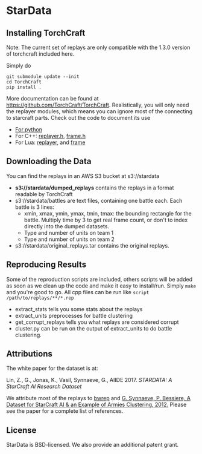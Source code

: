 # StarData

## Installing TorchCraft

Note: The current set of replays are only compatible with the 1.3.0 version of torchcraft included here.

Simply do 

```
git submodule update --init
cd TorchCraft
pip install .
```

More documentation can be found at https://github.com/TorchCraft/TorchCraft. Realistically, you will only need the replayer modules, which means you can ignore most of the connecting to starcraft parts. Check out the code to document its use
- [For python](https://github.com/TorchCraft/TorchCraft/blob/master/py/pyreplayer.cpp)
- For C++: [replayer.h](https://github.com/TorchCraft/TorchCraft/blob/master/include/replayer.h), [frame.h](https://github.com/TorchCraft/TorchCraft/blob/master/include/frame.h)
- For Lua: [replayer](https://github.com/TorchCraft/TorchCraft/blob/master/lua/replayer_lua.h), and [frame](https://github.com/TorchCraft/TorchCraft/blob/master/lua/frame_lua.h)

## Downloading the Data

You can find the replays in an AWS S3 bucket at s3://stardata
- **s3://stardata/dumped_replays** contains the replays in a format readable by TorchCraft
- s3://stardata/battles are text files, containing one battle each. Each battle is 3 lines:
  - xmin, xmax, ymin, ymax, tmin, tmax: the bounding rectangle for the battle. Multiply time by 3 to get real frame count, or don't to index directly into the dumped datasets.
  - Type and number of units on team 1
  - Type and number of units on team 2
- s3://stardata/original_replays.tar contains the original replays.

## Reproducing Results

Some of the reproduction scripts are included, others scripts will be added as 
soon as we clean up the code and make it easy to install/run. Simply `make` and
you're good to go. All cpp files can be run like `script /path/to/replays/**/*.rep`

- extract_stats tells you some stats about the replays
- extract_units preprocesses for battle clustering
- get_corrupt_replays tells you what replays are considered corrupt
- cluster.py can be run on the output of extract_units to do battle clustering.

## Attributions

The white paper for the dataset is at:

Lin, Z., G., Jonas, K., Vasil, Synnaeve, G., AIIDE 2017. _STARDATA: A StarCraft AI Research Dataset_

We attribute most of the replays to [bwrep](http://bwreplays.com/) and [G. Synnaeve, P. Bessiere, A Dataset for StarCraft AI & an Example of Armies Clustering, 2012.](https://arxiv.org/pdf/1211.4552.pdf)
Please see the paper for a complete list of references.

## License

StarData is BSD-licensed. We also provide an additional patent grant.
